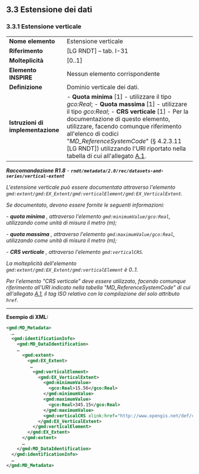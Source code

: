 ## 3.3 Estensione dei dati

### 3.3.1 Estensione verticale

|  |  |
| --- | --- |
| **Nome elemento** | Estensione verticale |
| **Riferimento** | [LG RNDT] – tab. I-31 |
| **Molteplicità** | [0..1] |
| **Elemento INSPIRE** | Nessun elemento corrispondente |
| **Definizione** | Dominio verticale dei dati. |
| **Istruzioni di implementazione** | - **Quota minima** [1] - utilizzare il tipo _gco:Real_; - **Quota massima** [1] - utilizzare il tipo _gco:Real_; - **CRS verticale** [1] - Per la documentazione di questo elemento, utilizzare, facendo comunque riferimento all&#39;elenco di codici &quot;_MD\_ReferenceSystemCode_&quot; (§ 4.2.3.11 [LG RNDT]) utilizzando l&#39;URI riportato nella tabella di cui all&#39;allegato [A.1](../code-lists/md-reference-system-code.md). |

***Raccomandazione R1.8** - **```rndt/metadata/2.0/rec/datasets-and-series/vertical-extent```***

*L&#39;estensione verticale può essere documentata attraverso l&#39;elemento ```gmd:extent/gmd:EX_Extent/gmd:verticalElement/gmd:EX_VerticalExtent```.*

*Se documentato, devono essere fornite le seguenti informazioni:*

*- **quota minima** , attraverso l&#39;elemento ```gmd:minimumValue/gco:Real```, utilizzando come unità di misura il metro (m);*

*- **quota massima** , attraverso l&#39;elemento ```gmd:maximumValue/gco:Real```, utilizzando come unità di misura il metro (m);*

*- **CRS verticale** , attraverso l&#39;elemento ```gmd:verticalCRS```.*

*La molteplicità dell&#39;elemento ```gmd:extent/gmd:EX_Extent/gmd:verticalElement``` è 0..1.*

*Per l&#39;elemento &quot;CRS verticale&quot; deve essere utilizzato, facendo comunque riferimento all&#39;URI indicato nella tabella &quot;MD\_ReferenceSystemCode&quot; di cui all&#39;allegato [A.1](../code-lists/md-reference-system-code.md), il tag ISO relativo con la compilazione del solo attributo ```href```.*

---

**Esempio di XML:**

```xml
<gmd:MD_Metadata>
  …
  <gmd:identificationInfo>
    <gmd:MD_DataIdentification>
    …
      <gmd:extent>
        <gmd:EX_Extent>
         …
          <gmd:verticalElement>
            <gmd:EX_VerticalExtent>
              <gmd:minimumValue>
                <gco:Real>15.56</gco:Real>
              </gmd:minimumValue>
              <gmd:maximumValue>
                <gco:Real>345.15</gco:Real>
              </gmd:maximumValue>
              <gmd:verticalCRS xlink:href="http://www.opengis.net/def/crs/EPSG/0/6704"/>
            </gmd:EX_VerticalExtent>
          </gmd:verticalElement>
        </gmd:EX_Extent>
      </gmd:extent>
      …
    </gmd:MD_DataIdentification>
  </gmd:identificationInfo>
  …
</gmd:MD_Metadata>
```
